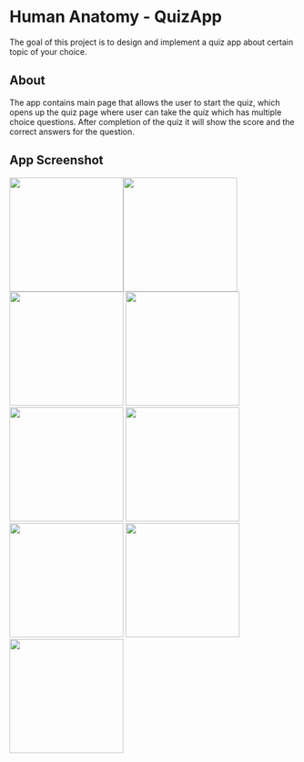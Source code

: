 # Human Anatomy - QuizApp
The goal of this project is to design and implement a quiz app about certain topic of your choice.

## About
The app contains main page that allows the user to start the quiz, which opens up the quiz page where user can take the quiz 
which has multiple choice questions. After completion of the quiz it will show the score and the correct answers
for the question.

## App Screenshot
<img src="https://user-images.githubusercontent.com/38148871/44426602-148b1180-a55d-11e8-9635-b42386ce2e55.png" width="200"><img src="https://user-images.githubusercontent.com/38148871/44427158-b65f2e00-a55e-11e8-9919-1c78a67b0e62.png" width="200">
<img src="https://user-images.githubusercontent.com/38148871/44427184-cd9e1b80-a55e-11e8-8068-d46ab10f9349.png" width="200">
<img src="https://user-images.githubusercontent.com/38148871/44427202-dc84ce00-a55e-11e8-8467-10e7f27c6e94.png" width="200">
<img src="https://user-images.githubusercontent.com/38148871/44427215-ead2ea00-a55e-11e8-8551-742742c2e9a1.png" width="200">
<img src="https://user-images.githubusercontent.com/38148871/44427236-fc1bf680-a55e-11e8-94c0-64b814a6c51c.png" width="200">
<img src="https://user-images.githubusercontent.com/38148871/44427257-0b02a900-a55f-11e8-9f62-2fd78c12bb0a.png" width="200">
<img src="https://user-images.githubusercontent.com/38148871/44427277-17870180-a55f-11e8-86a5-9a60d77b3375.png" width="200">
<img src="https://user-images.githubusercontent.com/38148871/44427299-2a013b00-a55f-11e8-95b5-4e7ea7cef5df.png" width="200">






